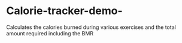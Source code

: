 # Calorie-tracker-demo-
Calculates the calories burned during various exercises and the total amount required including the BMR
